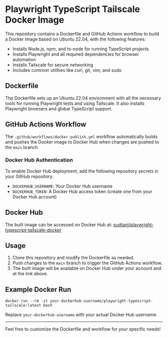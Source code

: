 # Playwright TypeScript Tailscale Docker Image

This repository contains a Dockerfile and GitHub Actions workflow to build a Docker image based on Ubuntu 22.04, with the following features:

- Installs Node.js, npm, and ts-node for running TypeScript projects
- Installs Playwright and all required dependencies for browser automation
- Installs Tailscale for secure networking
- Includes common utilities like curl, git, vim, and sudo

## Dockerfile
The Dockerfile sets up an Ubuntu 22.04 environment with all the necessary tools for running Playwright tests and using Tailscale. It also installs Playwright browsers and global TypeScript support.

## GitHub Actions Workflow
The `.github/workflows/docker-publish.yml` workflow automatically builds and pushes the Docker image to Docker Hub when changes are pushed to the `main` branch.

### Docker Hub Authentication
To enable Docker Hub deployment, add the following repository secrets in your GitHub repository:
- `DOCKERHUB_USERNAME`: Your Docker Hub username
- `DOCKERHUB_TOKEN`: A Docker Hub access token (create one from your Docker Hub account)


## Docker Hub
The built image can be accessed on Docker Hub at: [sudtanj/playwright-typescript-tailscale-docker](https://hub.docker.com/r/sudtanj/playwright-typescript-tailscale-docker)

## Usage
1. Clone this repository and modify the Dockerfile as needed.
2. Push changes to the `main` branch to trigger the GitHub Actions workflow.
3. The built image will be available on Docker Hub under your account and at the link above.

## Example Docker Run
```
docker run --rm -it your-dockerhub-username/playwright-typescript-tailscale:latest bash
```

Replace `your-dockerhub-username` with your actual Docker Hub username.

---

Feel free to customize the Dockerfile and workflow for your specific needs!
